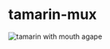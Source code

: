 # tamarin-mux
![tamarin with mouth agape](https://upload.wikimedia.org/wikipedia/commons/4/40/Golden_Lion_Tamarin_Poco_das_Antas.jpg "Gorillas are heavy. Gin clouds your thoughts.")